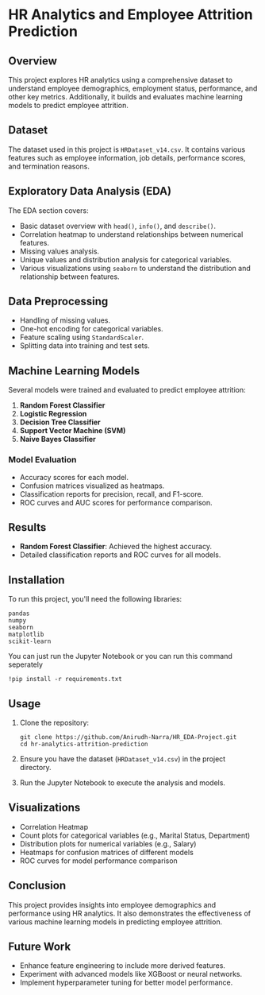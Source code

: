 # HR Analytics and Employee Attrition Prediction

## Overview

This project explores HR analytics using a comprehensive dataset to understand employee demographics, employment status, performance, and other key metrics. Additionally, it builds and evaluates machine learning models to predict employee attrition.

## Dataset

The dataset used in this project is `HRDataset_v14.csv`. It contains various features such as employee information, job details, performance scores, and termination reasons.

## Exploratory Data Analysis (EDA)

The EDA section covers:
- Basic dataset overview with `head()`, `info()`, and `describe()`.
- Correlation heatmap to understand relationships between numerical features.
- Missing values analysis.
- Unique values and distribution analysis for categorical variables.
- Various visualizations using `seaborn` to understand the distribution and relationship between features.

## Data Preprocessing

- Handling of missing values.
- One-hot encoding for categorical variables.
- Feature scaling using `StandardScaler`.
- Splitting data into training and test sets.

## Machine Learning Models

Several models were trained and evaluated to predict employee attrition:
1. **Random Forest Classifier**
2. **Logistic Regression**
3. **Decision Tree Classifier**
4. **Support Vector Machine (SVM)**
5. **Naive Bayes Classifier**

### Model Evaluation

- Accuracy scores for each model.
- Confusion matrices visualized as heatmaps.
- Classification reports for precision, recall, and F1-score.
- ROC curves and AUC scores for performance comparison.

## Results

- **Random Forest Classifier**: Achieved the highest accuracy.
- Detailed classification reports and ROC curves for all models.

## Installation

To run this project, you'll need the following libraries:

```
pandas 
numpy 
seaborn 
matplotlib 
scikit-learn
```
You can just run the Jupyter Notebook or you can run this command seperately

```
!pip install -r requirements.txt
```

## Usage

1. Clone the repository:
   ```
   git clone https://github.com/Anirudh-Narra/HR_EDA-Project.git
   cd hr-analytics-attrition-prediction
   ```

2. Ensure you have the dataset (`HRDataset_v14.csv`) in the project directory.

3. Run the Jupyter Notebook to execute the analysis and models.

## Visualizations

- Correlation Heatmap
- Count plots for categorical variables (e.g., Marital Status, Department)
- Distribution plots for numerical variables (e.g., Salary)
- Heatmaps for confusion matrices of different models
- ROC curves for model performance comparison

## Conclusion

This project provides insights into employee demographics and performance using HR analytics. It also demonstrates the effectiveness of various machine learning models in predicting employee attrition.

## Future Work

- Enhance feature engineering to include more derived features.
- Experiment with advanced models like XGBoost or neural networks.
- Implement hyperparameter tuning for better model performance.